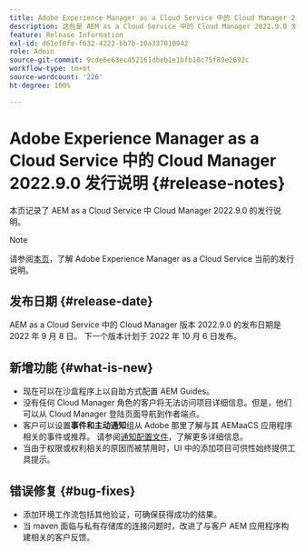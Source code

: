 ```yaml
---
title: Adobe Experience Manager as a Cloud Service 中的 Cloud Manager 2022.9.0 发行说明
description: 这些是 AEM as a Cloud Service 中的 Cloud Manager 2022.9.0 发行说明。
feature: Release Information
exl-id: d61ef0fe-f632-4222-bb7b-10a337010942
role: Admin
source-git-commit: 9cde6e63ec452161dbeb1e1bfb10c75f89e2692c
workflow-type: tm+mt
source-wordcount: '226'
ht-degree: 100%

---
```


# Adobe Experience Manager as a Cloud Service 中的 Cloud Manager 2022.9.0 发行说明 {#release-notes}

本页记录了 AEM as a Cloud Service 中 Cloud Manager 2022.9.0 的发行说明。

>[!NOTE]
>
>请参阅[本页](/help/release-notes/release-notes-cloud/release-notes-current.md)，了解 Adobe Experience Manager as a Cloud Service 当前的发行说明。

## 发布日期 {#release-date}

AEM as a Cloud Service 中的 Cloud Manager 版本 2022.9.0 的发布日期是 2022 年 9 月 8 日。 下一个版本计划于 2022 年 10 月 6 日发布。

## 新增功能 {#what-is-new}

* 现在可以在沙盒程序上以自助方式配置 AEM Guides。
* 没有任何 Cloud Manager 角色的客户将无法访问项目详细信息。但是，他们可以从 Cloud Manager 登陆页面导航到作者端点。
* 客户可以设置&#x200B;**事件和主动通知**&#x200B;组从 Adobe 那里了解与其 AEMaaCS 应用程序相关的事件或推荐。 请参阅[通知配置文件](/help/journey-onboarding/notification-profiles.md)，了解更多详细信息。
* 当由于权限或权利相关的原因而被禁用时，UI 中的添加项目可供性始终提供工具提示。

## 错误修复 {#bug-fixes}

* 添加环境工作流包括其他验证，可确保获得成功的结果。
* 当 maven 面临与私有存储库的连接问题时，改进了与客户 AEM 应用程序构建相关的客户反馈。
